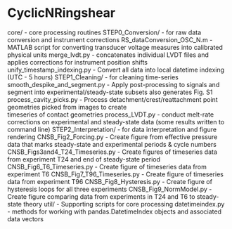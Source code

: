 # CyclicNRingshear

core/ - core processing routines
	STEP0_Conversion/ - for raw data conversion and instrument corrections 
		RS_dataConversion_OSC_N.m - MATLAB script for converting transducer voltage measures into calibrated physical units 
		merge_lvdt.py - concatenates individual LVDT files and applies corrections for instrument position shifts 
		unify_timestamp_indexing.py - Convert all data into local datetime indexing (UTC - 5 hours) 
	STEP1_Cleaning/ -  for cleaning time-series 
		smooth_despike_and_segment.py - Apply post-processing to signals and segment into experimental/steady-state subsets 
										also generates Fig. S1
		process_cavity_picks.py - Process detachment/crest/reattachment point geometries picked from images to create  
								  timeseries of contact geometries
			process_LVDT.py - conduct melt-rate corrections on experimental and steady-state data (some results written to command line)
	STEP2_Interpretation/ - for data interpretation and figure rendering
		CNSB_Fig2_Forcing.py - Create figure from effective pressure data that marks steady-state and experimental periods & cycle numbers 
		CNSB_Figs3and4_T24_Timeseries.py - Create figures of timeseries data from experiment T24 and end of steady-state period
		CNSB_Fig6_T6_Timeseries.py - Create figure of timeseries data from experiment T6 
		CNSB_Fig7_T96_Timeseries.py - Create figure of timeseries data from experiment T96 
		CNSB_Fig8_Hysteresis.py - Create figure of hysteresis loops for all three experiments 
		CNSB_Fig9_NormModel.py - Create figure comparing data from experiments in T24 and T6 to steady-state theory 
util/ - Supporting scripts for core processing
	datetimeindex.py - methods for working with pandas.DatetimeIndex objects and associated data vectors	